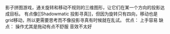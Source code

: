 影子拼图游戏，通关旋转和移动不规则的三维图形，让它们在某一个方向的投影达成目标。
有点像[[Shadowmatic 投影寻真]]，但因为旋转只有四向，移动也是grid移动，所以更需要思考而不像投影寻真有时候就在乱试。
优点：
上手容易
缺点：
操作尤其是拖动有点不舒服
音效不太好